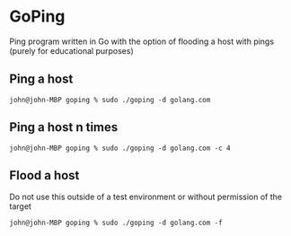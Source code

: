 # GoPing
Ping program written in Go with the option of flooding a host with pings (purely for educational purposes)

## Ping a host
```console
john@john-MBP goping % sudo ./goping -d golang.com   
```

## Ping a host n times
```console
john@john-MBP goping % sudo ./goping -d golang.com -c 4
```

## Flood a host 
Do not use this outside of a test environment or without permission of the target
```console
john@john-MBP goping % sudo ./goping -d golang.com -f 
```
